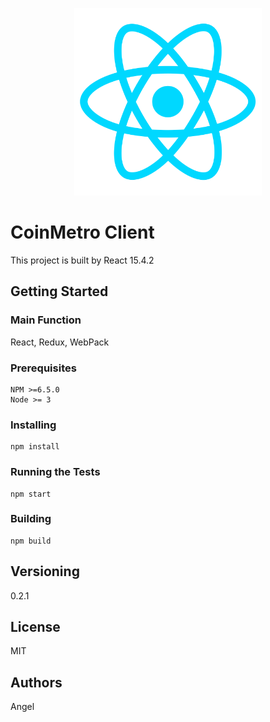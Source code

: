 <p align="center">
  <img src="./imgs/react.png" style="width: 300px; height: 300px"/>
</p>

# CoinMetro Client

This project is built by React 15.4.2

## Getting Started

### Main Function

React, Redux, WebPack

### Prerequisites

```
NPM >=6.5.0
Node >= 3
```

### Installing

```
npm install
```

### Running the Tests

```
npm start
```

### Building

```
npm build
```

## Versioning

0.2.1

## License

MIT

## Authors

Angel

